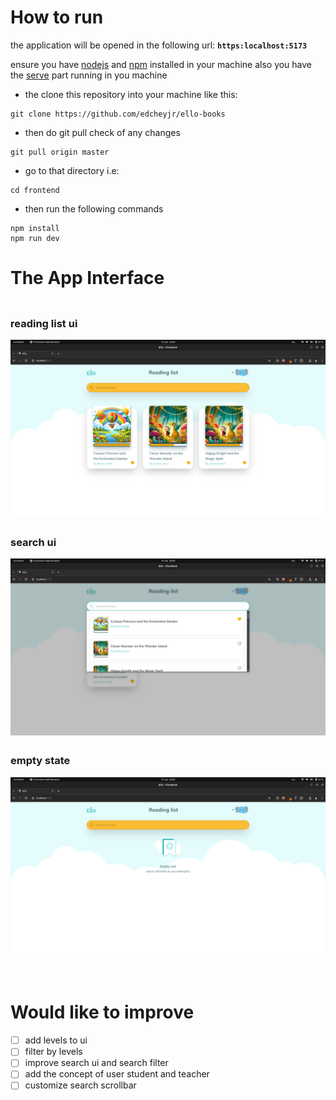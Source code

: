 # How to run

the application will be opened in the following url: **`https:localhost:5173`**

ensure you have [nodejs](https://nodejs.org/en) and [npm](https://www.npmjs.com/) installed in your machine also you have the [serve](https://github.com/edcheyjr/ello-books/backend) part running in you machine

- the clone this repository into your machine like this:

```
git clone https://github.com/edcheyjr/ello-books

```

- then do git pull check of any changes

```
git pull origin master

```

- go to that directory i.e:

```
cd frontend

```

- then run the following commands

```
npm install
npm run dev

```

# The App Interface

<div style="display: flex; justify-content: space-between; flex-direction:column;">
<div style="margin-top:4px;">
<h3>reading list ui</h3>
  <img src="assets/Screenshot_1.png" alt="books" title="nreading list" style="max-width: 100%; max-height: 100%; width: auto; height: auto; margin-right: 10px;">
</div>
<div style="margin-top:4px;">
<h3>search ui</h3>
  <img src="assets/Screenshot_2.png" alt="search" title="search of books" style="max-width: 100%; max-height: 100%; width: auto; height: auto; margin-right: 10px;">
  </div>
  <div style="margin-top:4px;">
<h3>empty state</h3>
  <img src="assets/Screenshot_3.png" alt="empty state" title="no books in reading list" style="max-width: 100%; max-height: 100%; width: auto; height: auto; margin-right: 10px;">
  </div>
</div>

<br>
<br>

# Would like to improve

- [ ] add levels to ui
- [ ] filter by levels
- [ ] improve search ui and search filter
- [ ] add the concept of user student and teacher
- [ ] customize search scrollbar
